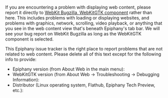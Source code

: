 If you are encountering a problem with displaying web content, please report it directly to [WebKit Bugzilla, WebKitGTK component](https://bugs.webkit.org/enter_bug.cgi?product=WebKit&component=WebKitGTK) rather than here. This includes problems with loading or displaying websites, and problems with graphics, network, scrolling, video playback, or anything that you see in the web content view that's beneath Epiphany's tab bar. We will see your bug report on WebKit Bugzilla as long as the WebKitGTK component is selected.

This Epiphany issue tracker is the right place to report problems that are not related to web content. Please delete all of this text except for the following info to provide:

 * Epiphany version (from About Web in the main menu):
 * WebKitGTK version (from About Web -> Troubleshooting -> Debugging Information):
 * Distributor (Linux operating system, Flathub, Epiphany Tech Preview, etc.): 
